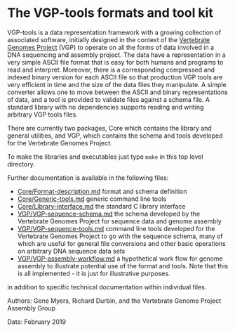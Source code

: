 # The VGP-tools formats and tool kit

VGP-tools is a data representation framework with a growing collection of associated software,
initially designed in the context of the
[Vertebrate Genomes Project](http://vertebrategenomesproject.org) (VGP) to operate on all the forms of 
data involved in a DNA sequencing and assembly project.   The data have a representation in a very simple ASCII file format that is easy for both humans and
programs to read and interpret.  Moreover, there is a corresponding compressed and indexed binary
version for each ASCII file so that production VGP tools are very efficient in time and the
size of the data files they manipulate.  A simple converter allows one to move between the ASCII and
binary representations of data, and a tool is provided to validate files against a schema file. A standard library with no dependencies supports reading and writing arbitrary VGP tools files.

There are currently two packages, Core which contains the library and
general utilities, and VGP, which contains the schema and tools developed for
the Vertebrate Genomes Project.

To make the libraries and executables just type ```make``` in this top
level directory.

Further documentation is available in the following files:

- [Core/Format-description.md](https://github.com/VGP/vgp-tools/blob/master/Core/Format-description.md) format and schema definition
- [Core/Generic-tools.md](https://github.com/VGP/vgp-tools/blob/master/Core/Generic-tools.md) generic command line tools
- [Core/Library-interface.md](https://github.com/VGP/vgp-tools/blob/master/Core/Library-interface.md) the standard C library interface
- [VGP/VGP-sequence-schema.md](https://github.com/VGP/vgp-tools/blob/master/VGP/VGP-sequence-schema.md) the schema developed by the Vertebrate Genomes Project for sequence data and genome assembly
- [VGP/VGP-sequence-tools.md](https://github.com/VGP/vgp-tools/blob/master/VGP/VGP-sequence-tools.md) command line tools developed for the
  Vertebrate Genomes Project to go with the sequence schema, many of which are useful for general file conversions and other
  basic operations on arbitrary DNA sequence data sets
- [VGP/VGP-assembly-workflow.md](https://github.com/VGP/vgp-tools/blob/master/VGP/VGP-assembly-workflow.md) a hypothetical work flow for genome assembly to illustrate
  potential use of the format and tools.  Note that this is all implemented - it is just for illustrative purposes.

in addition to specific technical documentation within individual files.

Authors:  Gene Myers, Richard Durbin, and the Vertebrate Genome Project Assembly Group

Date: February 2019
